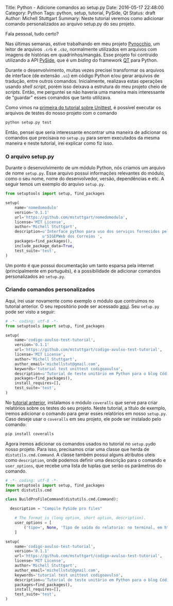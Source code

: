 Title: Python - Adicione comandos ao setup.py
Date: 2016-05-17 22:48:00
Category: Python
Tags: python, setup, tutorial, PySide, Qt
Status: draft
Author: Michell Stuttgart
Summary: Neste tutorial veremos como adicionar comando personalizados ao arquivo setup.py do seu projeto.

Fala pessoal, tudo certo?

Nas últimas semanas, estive trabalhando em meu projeto [Pynocchio](https://github.com/pynocchio/pynocchio-comic-reader), um leitor de arquivos `.crb` e `.cbz`, normalmente utilizados em arquivos com imagens de histórias em quadrinhos/mangás. Esse projeto foi contruido utilizando a API [PySide](https://pt.wikipedia.org/wiki/PySide), que é um *biding* do framework [QT](https://pt.wikipedia.org/wiki/Qt) para Python.

Durante o desenvolvimento, muitas vezes precisei transformar os arquivos de interface (de extensão `.ui`) em código Python e/ou gerar arquivos de tradução, entre outros comandos. Inicialmente, realizava estas operações usando *shell script*, porém isso deixava a estrutura do meu projeto cheio de *scripts*. Então, me perguntei se não haveria uma maneira mais interessante de "guardar" esses comandos que tanto utilizava.

Como vimos na [primeira do tutorial sobre Unittest](http://mstuttgart.com.br/python-com-unittest-travis-ci-coveralls-e-landscape-parte-1-de-4.html), é possível executar os arquivos de testes do nosso projeto com o comando

```bash
python setup.py test
```

Então, pensei que seria interessante encontrar uma maneira de adicionar os comandos que precisava no `setup.py` para serem executados da mesma maneira e neste tutorial, irei explicar como fiz isso.

### O arquivo setup.py

Durante o desenvolvimento de um módulo Python, nós criamos um arquivo de nome `setup.py`. Esse arquivo possui informações relevantes do módulo, como o seu nome, nome do desenvolvedor, versão, dependências e etc. A seguir temos um exemplo do arquivo `setup.py`.

```python
from setuptools import setup, find_packages

setup(
    name='nomedomodulo'
    version='0.1.1'
    url='https://github.com/mstuttgart/nomedomodulo',
    license='MIT License',
    author='Michell Stuttgart',
    description=u'Interface python para uso dos serviços fornecidos pelo '
                u'SIGEPWeb dos Correios ',
    packages=find_packages(),
    include_package_data=True,
    test_suite='test',
)

```

Um ponto é que possui documentação um tanto esparsa pela internet (principalmente em português), é a possibilidade de adicionar comandos personalizados ao `setup.py`.

### Criando comandos personalizados

Aqui, irei usar novamente como exemplo o módulo que contruímos no tutorial anterior. O seu repositório pode ser acessado [aqui](https://github.com/mstuttgart/codigo-avulso-test-tutorial). Seu `setup.py` pode ser visto a seguir:

```python
# -*- coding: utf-8 -*-
from setuptools import setup, find_packages

setup(
    name='codigo-avulso-test-tutorial',
    version='0.1.1'
    url='https://github.com/mstuttgart/codigo-avulso-test-tutorial',
    license='MIT License',
    author='Michell Stuttgart',
    author_email='michellstut@gmail.com',
    keywords='tutorial test unittest codigoavulso',
    description=u'Tutorial de teste unitário em Python para o blog Código Avulso',
    packages=find_packages(),
    install_requires=[],
    test_suite='test',
)

```
No [tutorial anterior](http://mstuttgart.com.br/gerando-relatorios-de-testes-com-coveralls.html), instalamos o módulo `coveralls` que serve para criar relatórios sobre os testes do seu projeto. Neste tutorial, a título de exemplo, iremos adicionar o comando para gerar esses relatórios em nosso `setup.py`. Caso deseje usar o `coveralls` em seu projeto, ele pode ser instalado pelo comando:

```bash
pip install coveralls
```

Agora iremos adicionar os comandos usados no tutorial no `setup.py`do nosso projeto. Para isso, precisamos criar uma classe que herda de `distutils.cmd.Command`. A classe também possui alguns atributos uteis como `description`, onde podemos definir uma descrição para o comando e `user_options`, que recebe uma lista de tuplas que serão os parâmetros do comando.

```python
# -*- coding: utf-8 -*-
from setuptools import setup, find_packages
import distutils.cmd

class BuildProFileCommand(distutils.cmd.Command):

  description = "Compile PySide pro files"

    # The format is (long option, short option, description).
    user_options = [
        ('tipo=', None, 'Tipo de saída do relatorio: no terminal, em html ou xml'),
    ]

setup(
    name='codigo-avulso-test-tutorial',
    version='0.1.1'
    url='https://github.com/mstuttgart/codigo-avulso-test-tutorial',
    license='MIT License',
    author='Michell Stuttgart',
    author_email='michellstut@gmail.com',
    keywords='tutorial test unittest codigoavulso',
    description=u'Tutorial de teste unitário em Python para o blog Código Avulso',
    packages=find_packages(),
    install_requires=[],
    test_suite='test',
)

```
